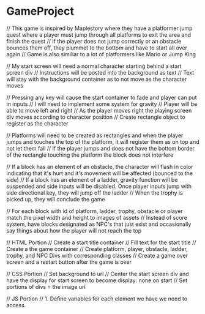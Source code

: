 # GameProject

// This game is inspired by Maplestory where they have a platformer jump quest where a player must jump through all platforms to exit the area and finish the quest
// If the player does not jump correctly or an obstacle bounces them off, they plummet to the bottom and have to start all over again
// Game is also similiar to a lot of platformers like Mario or Jump King




// My start screen will need a normal character starting behind a start screen div
// Instructions will be posted into the background as text
// Text will stay with the background container as to not move as the character moves

// Pressing any key will cause the start container to fade and player can put in inputs
// I will need to implement some system for gravity
// Player will be able to move left and right
// As the player moves right the playing screen div moves according to character position
// Create rectangle object to register as the character

// Platforms will need to be created as rectangles and when the player jumps and touches the top of the platform, it will register them as on top and not let them fall
// If the player jumps and does not have the bottom border of the rectangle touching the platform the block does not interfere

// If a block has an element of an obstacle, the character will flash in color indicating that it's hurt and it's movement will be affected (bounced to the side)
// If a block has an element of a ladder, gravity function will be suspended and side inputs will be disabled. Once player inputs jump with side directional key, they will jump off the ladder
// When the trophy is picked up, they will conclude the game

// For each block with id of platform, ladder, trophy, obstacle or player match the pixel width and height to images of assets
// Instead of score system, have blocks designated as NPC's that just exist and occasionally say things about how the player will not reach the top

// HTML Portion
// Create a start title container
// Fill text for the start title
// Create a the game container
// Create platform, player, obstacle, ladder, trophy, and NPC Divs with corresponding classes
// Create a game over screen and a restart button after the game is over

// CSS Portion
// Set background to url
// Center the start screen div and have the display for start screen to become display: none on start
// Set portions of divs = the image url

// JS Portion
// 1. Define variables for each element we have we need to access.
